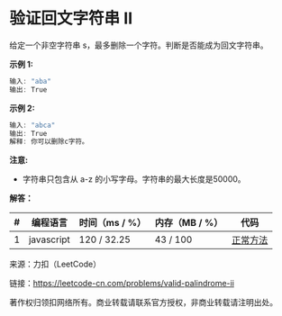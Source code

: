 # 验证回文字符串 Ⅱ

给定一个非空字符串 s，最多删除一个字符。判断是否能成为回文字符串。

**示例 1:**

``` javascript
输入: "aba"
输出: True
```

**示例 2:**

``` javascript
输入: "abca"
输出: True
解释: 你可以删除c字符。
```

**注意:**
- 字符串只包含从 a-z 的小写字母。字符串的最大长度是50000。

**解答：**

**#**|**编程语言**|**时间（ms / %）**|**内存（MB / %）**|**代码**
--|--|--|--|--
1|javascript|120 / 32.25|43 / 100|[正常方法](./javascript/ac_v1.js)

来源：力扣（LeetCode）

链接：https://leetcode-cn.com/problems/valid-palindrome-ii

著作权归领扣网络所有。商业转载请联系官方授权，非商业转载请注明出处。
